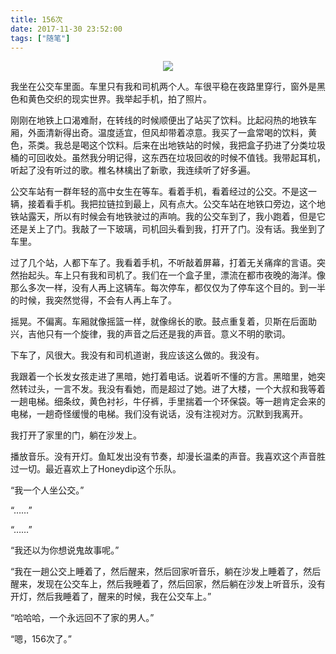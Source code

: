 ```yaml
---
title: 156次
date: 2017-11-30 23:52:00
tags: ["随笔"]
---
```


<img src="bus.jpg" style="margin-left:50%;transform: translateX(-50%);">

我坐在公交车里面。车里只有我和司机两个人。车很平稳在夜路里穿行，窗外是黑色和黄色交织的现实世界。我举起手机，拍了照片。

刚刚在地铁上口渴难耐，在转线的时候顺便出了站买了饮料。比起闷热的地铁车厢，外面清新得出奇。温度适宜，但风却带着凉意。我买了一盒常喝的饮料，黄色，茶类。我总是喝这个饮料。后来在出地铁站的时候，我把盒子扔进了分类垃圾桶的可回收处。虽然我分明记得，这东西在垃圾回收的时候不值钱。我带起耳机，听起了没有听过的歌。椎名林檎出了新歌，我连续听了好多遍。

公交车站有一群年轻的高中女生在等车。看着手机，看着经过的公交。不是这一辆，接着看手机。我把拉链拉到最上，风有点大。公交车站在地铁口旁边，这个地铁站露天，所以有时候会有地铁驶过的声响。我的公交车到了，我小跑着，但是它还是关上了门。我敲了一下玻璃，司机回头看到我，打开了门。没有话。我坐到了车里。

过了几个站，人都下车了。我看着手机，不听敲着屏幕，打着无关痛痒的言语。突然抬起头。车上只有我和司机了。我们在一个盒子里，漂流在都市夜晚的海洋。像那么多次一样，没有人再上这辆车。每次停车，都仅仅为了停车这个目的。到一半的时候，我突然觉得，不会有人再上车了。

摇晃。不偏离。车厢就像摇篮一样，就像绵长的歌。鼓点重复着，贝斯在后面助兴，吉他只有一个旋律，我的声音之后还是我的声音。意义不明的歌词。

下车了，风很大。我没有和司机道谢，我应该这么做的。我没有。

我跟着一个长发女孩走进了黑暗，她打着电话。说着听不懂的方言。黑暗里，她突然转过头，一言不发。我没有看她，而是超过了她。进了大楼，一个大叔和我等着一趟电梯。细条纹，黄色衬衫，牛仔裤，手里揣着一个环保袋。等一趟肯定会来的电梯，一趟奇怪缓慢的电梯。我们没有说话，没有注视对方。沉默到我离开。

我打开了家里的门，躺在沙发上。

播放音乐。没有开灯。鱼缸发出没有节奏，却漫长温柔的声音。我喜欢这个声音胜过一切。最近喜欢上了Honeydip这个乐队。

“我一个人坐公交。”

“……”

“……”

“我还以为你想说鬼故事呢。”

“我在一趟公交上睡着了，然后醒来，然后回家听音乐，躺在沙发上睡着了，然后醒来，发现在公交车上，然后我睡着了，然后回家，然后躺在沙发上听音乐，没有开灯，然后我睡着了，醒来的时候，我在公交车上。”

“哈哈哈，一个永远回不了家的男人。”

“嗯，156次了。”
